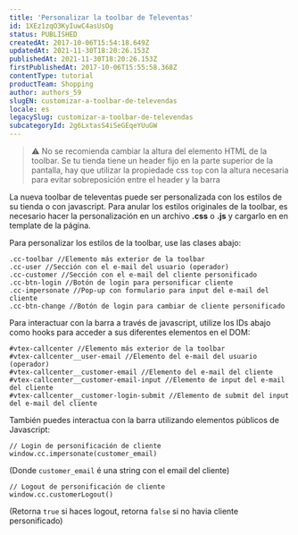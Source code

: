 ```yaml
---
title: 'Personalizar la toolbar de Televentas'
id: 1XEz1zqO3KyIuwC4asUsOg
status: PUBLISHED
createdAt: 2017-10-06T15:54:18.649Z
updatedAt: 2021-11-30T18:20:26.153Z
publishedAt: 2021-11-30T18:20:26.153Z
firstPublishedAt: 2017-10-06T15:55:58.368Z
contentType: tutorial
productTeam: Shopping
author: authors_59
slugEN: customizar-a-toolbar-de-televendas
locale: es
legacySlug: customizar-a-toolbar-de-televendas
subcategoryId: 2g6LxtasS4iSeGEqeYUuGW
---
```


>⚠️ No se recomienda cambiar la altura del elemento HTML de la toolbar. Se tu tienda tiene un header fijo en la parte superior de la pantalla, hay que utilizar la propiedade css `top` con la altura necesaria para evitar sobreposición entre el header y la barra


La nueva toolbar de televentas puede ser personalizada con los estilos de su tienda o con javascript. Para anular los estilos originales de la toolbar, es necesario hacer la personalización en un archivo **.css** o **.js** y cargarlo en en template de la página.

Para personalizar los estilos de la toolbar, use las clases abajo:


```
.cc-toolbar //Elemento más exterior de la toolbar
.cc-user //Sección con el e-mail del usuario (operador)
.cc-customer //Sección con el e-mail del cliente personificado
.cc-btn-login //Botón de login para personificar cliente
.cc-impersonate //Pop-up con formulario para input del e-mail del cliente
.cc-btn-change //Botón de login para cambiar de cliente personificado
```

Para interactuar con la barra a través de javascript, utilize los IDs abajo como hooks para acceder a sus diferentes elementos en el DOM:

```
#vtex-callcenter //Elemento más exterior de la toolbar
#vtex-callcenter__user-email //Elemento del e-mail del usuario (operador)
#vtex-callcenter__customer-email //Elemento del e-mail del cliente
#vtex-callcenter__customer-email-input //Elemento de input del e-mail del cliente
#vtex-callcenter__customer-login-submit //Elemento de submit del input del e-mail del cliente
``` 

También puedes interactua con la barra utilizando elementos públicos de Javascript:

```
// Login de personificación de cliente
window.cc.impersonate(customer_email)
```

(Donde `customer_email` é una string con el email del cliente)


```
// Logout de personificación de cliente
window.cc.customerLogout()
```
(Retorna `true` si haces logout, retorna `false` si no havia cliente personificado)
